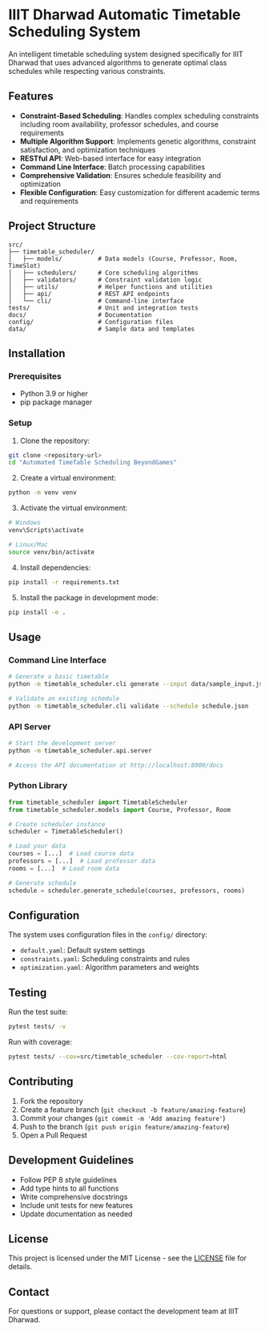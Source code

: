 # IIIT Dharwad Automatic Timetable Scheduling System

An intelligent timetable scheduling system designed specifically for IIIT Dharwad that uses advanced algorithms to generate optimal class schedules while respecting various constraints.

## Features

- **Constraint-Based Scheduling**: Handles complex scheduling constraints including room availability, professor schedules, and course requirements
- **Multiple Algorithm Support**: Implements genetic algorithms, constraint satisfaction, and optimization techniques
- **RESTful API**: Web-based interface for easy integration
- **Command Line Interface**: Batch processing capabilities
- **Comprehensive Validation**: Ensures schedule feasibility and optimization
- **Flexible Configuration**: Easy customization for different academic terms and requirements

## Project Structure

```
src/
├── timetable_scheduler/
│   ├── models/          # Data models (Course, Professor, Room, TimeSlot)
│   ├── schedulers/      # Core scheduling algorithms
│   ├── validators/      # Constraint validation logic
│   ├── utils/           # Helper functions and utilities
│   ├── api/             # REST API endpoints
│   └── cli/             # Command-line interface
tests/                   # Unit and integration tests
docs/                    # Documentation
config/                  # Configuration files
data/                    # Sample data and templates
```

## Installation

### Prerequisites
- Python 3.9 or higher
- pip package manager

### Setup

1. Clone the repository:
```bash
git clone <repository-url>
cd "Automated TimeTable Scheduling BeyondGames"
```

2. Create a virtual environment:
```bash
python -m venv venv
```

3. Activate the virtual environment:
```bash
# Windows
venv\Scripts\activate

# Linux/Mac
source venv/bin/activate
```

4. Install dependencies:
```bash
pip install -r requirements.txt
```

5. Install the package in development mode:
```bash
pip install -e .
```

## Usage

### Command Line Interface
```bash
# Generate a basic timetable
python -m timetable_scheduler.cli generate --input data/sample_input.json --output schedule.json

# Validate an existing schedule
python -m timetable_scheduler.cli validate --schedule schedule.json
```

### API Server
```bash
# Start the development server
python -m timetable_scheduler.api.server

# Access the API documentation at http://localhost:8000/docs
```

### Python Library
```python
from timetable_scheduler import TimetableScheduler
from timetable_scheduler.models import Course, Professor, Room

# Create scheduler instance
scheduler = TimetableScheduler()

# Load your data
courses = [...]  # Load course data
professors = [...]  # Load professor data
rooms = [...]  # Load room data

# Generate schedule
schedule = scheduler.generate_schedule(courses, professors, rooms)
```

## Configuration

The system uses configuration files in the `config/` directory:
- `default.yaml`: Default system settings
- `constraints.yaml`: Scheduling constraints and rules
- `optimization.yaml`: Algorithm parameters and weights

## Testing

Run the test suite:
```bash
pytest tests/ -v
```

Run with coverage:
```bash
pytest tests/ --cov=src/timetable_scheduler --cov-report=html
```

## Contributing

1. Fork the repository
2. Create a feature branch (`git checkout -b feature/amazing-feature`)
3. Commit your changes (`git commit -m 'Add amazing feature'`)
4. Push to the branch (`git push origin feature/amazing-feature`)
5. Open a Pull Request

## Development Guidelines

- Follow PEP 8 style guidelines
- Add type hints to all functions
- Write comprehensive docstrings
- Include unit tests for new features
- Update documentation as needed

## License

This project is licensed under the MIT License - see the [LICENSE](LICENSE) file for details.

## Contact

For questions or support, please contact the development team at IIIT Dharwad.